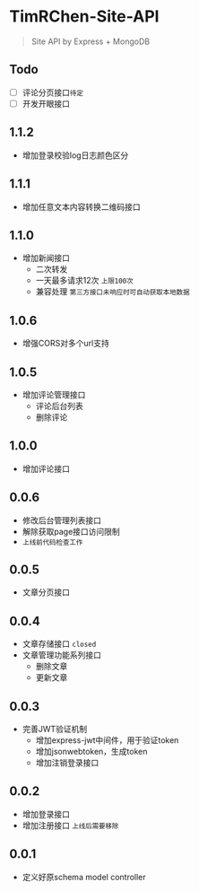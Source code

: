 # TimRChen-Site-API
>   Site API by Express + MongoDB

## Todo

- [ ]   评论分页接口`待定`
- [ ]   开发开眼接口

## 1.1.2

-   增加登录校验log日志颜色区分

## 1.1.1

-   增加任意文本内容转换二维码接口

## 1.1.0

-   增加新闻接口
    -  二次转发
    -  一天最多请求12次 `上限100次`
    -  兼容处理 `第三方接口未响应时可自动获取本地数据`

## 1.0.6

-   增强CORS对多个url支持

## 1.0.5

-   增加评论管理接口
    -   评论后台列表
    -   删除评论

## 1.0.0

-   增加评论接口


## 0.0.6

-   修改后台管理列表接口
-   解除获取page接口访问限制
-   `上线前代码检查工作`

## 0.0.5

-   文章分页接口

## 0.0.4 

-   文章存储接口 `closed`
-   文章管理功能系列接口
    -   删除文章
    -   更新文章

## 0.0.3

-   完善JWT验证机制
    -   增加express-jwt中间件，用于验证token
    -   增加jsonwebtoken，生成token
    -   增加注销登录接口

## 0.0.2

-   增加登录接口
-   增加注册接口 `上线后需要移除`


## 0.0.1

-   定义好原schema model controller
